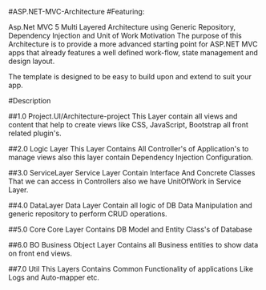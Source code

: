 #ASP.NET-MVC-Architecture
#Featuring:

Asp.Net MVC 5 Multi Layered Architecture using Generic Repository, Dependency Injection and Unit of Work
Motivation
The purpose of this Architecture is to provide a more advanced starting point for ASP.NET MVC apps that already features a well defined work-flow, state management and design layout.

The template is designed to be easy to build upon and extend to suit your app.

#Description

##1.0 Project.UI/Architecture-project
This Layer contain all views and content that help to create views like CSS, JavaScript, Bootstrap all front related plugin's.

##2.0 Logic Layer
This Layer Contains All Controller's of Application's to manage views also this layer contain Dependency Injection Configuration.

##3.0 ServiceLayer
Service Layer Contain Interface And Concrete Classes That we can access in Controllers also we have UnitOfWork in  Service Layer.

##4.0 DataLayer
Data Layer Contain all logic of DB Data Manipulation and generic repository to perform CRUD operations. 

##5.0 Core
Core Layer Contains DB Model and Entity Class's of Database

##6.0 BO
Business Object Layer Contains all Business entities to show data on front end views.

##7.0 Util
This Layers Contains Common Functionality of applications Like Logs and Auto-mapper etc.
